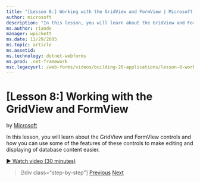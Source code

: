 ```yaml
---
title: "[Lesson 8:] Working with the GridView and FormView | Microsoft Docs"
author: microsoft
description: "In this lesson, you will learn about the GridView and FormView controls and how you can use some of the features of these controls to make editing and displa..."
ms.author: riande
manager: wpickett
ms.date: 11/29/2005
ms.topic: article
ms.assetid: 
ms.technology: dotnet-webforms
ms.prod: .net-framework
msc.legacyurl: /web-forms/videos/building-20-applications/lesson-8-working-with-the-gridview-and-formview
---
```

[Lesson 8:] Working with the GridView and FormView
====================
by [Microsoft](https://github.com/microsoft)

In this lesson, you will learn about the GridView and FormView controls and how you can use some of the features of these controls to make editing and displaying of database content easier.

[&#9654; Watch video (30 minutes)](https://channel9.msdn.com/Blogs/ASP-NET-Site-Videos/lesson-8-working-with-the-gridview-and-formview)

>[!div class="step-by-step"] [Previous](lesson-7-databinding-to-user-interface-controls.md) [Next](watch-aspnet-development-in-action.md)